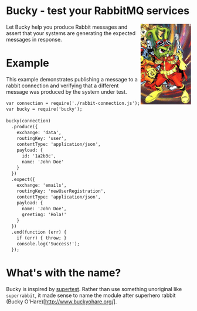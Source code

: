 # Bucky - test your RabbitMQ services

<img align="right" height="220px" src="public/logo.jpg" />
Let Bucky help you produce Rabbit messages and assert that your systems are generating the expected messages in response.

# Example

This example demonstrates publishing a message to a rabbit connection and verifying that a different message was produced by the system under test.

```
var connection = require('./rabbit-connection.js');
var bucky = require('bucky');

bucky(connection)
  .produce({
    exchange: 'data',
    routingKey: 'user',
    contentType: 'application/json',
    payload: {
      id: '1a2b3c',
      name: 'John Doe'
    }
  })
  .expect({
    exchange: 'emails',
    routingKey: 'newUserRegistration',
    contentType: 'application/json',
    payload: {
      name: 'John Doe',
      greeting: 'Hola!'
    }
  })
  .end(function (err) {
    if (err) { throw; }
    console.log('Success!');
  });
```

# What's with the name?

Bucky is inspired by [supertest](https://github.com/tj/supertest). Rather than use something unoriginal like `superrabbit`, it made sense to name the module after superhero rabbit (Bucky O'Hare)[http://www.buckyohare.org/].
